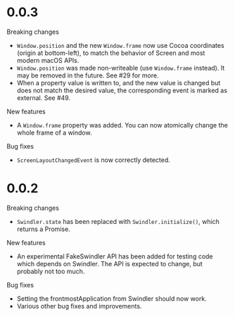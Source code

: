 0.0.3
=====

Breaking changes
- `Window.position` and the new `Window.frame` now use Cocoa coordinates (origin
  at bottom-left), to match the behavior of Screen and most modern macOS APIs.
- `Window.position` was made non-writeable (use `Window.frame` instead). It may
  be removed in the future. See #29 for more.
- When a property value is written to, and the new value is changed but does
  not match the desired value, the corresponding event is marked as external.
  See #49.

New features
- A `Window.frame` property was added. You can now atomically change the whole
  frame of a window.

Bug fixes
- `ScreenLayoutChangedEvent` is now correctly detected.

0.0.2
=====

Breaking changes
- `Swindler.state` has been replaced with `Swindler.initialize()`, which returns
  a Promise.

New features
- An experimental FakeSwindler API has been added for testing code which depends
  on Swindler. The API is expected to change, but probably not too much.

Bug fixes
- Setting the frontmostApplication from Swindler should now work.
- Various other bug fixes and improvements.
